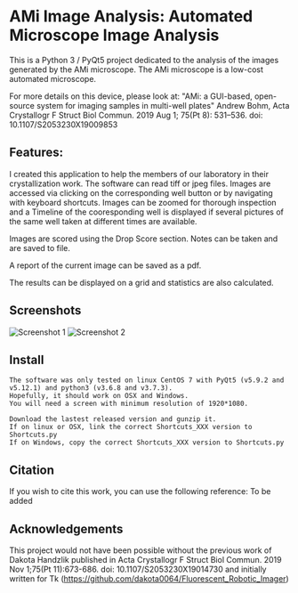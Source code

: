 # AMi Image Analysis: Automated Microscope Image Analysis

This is a Python 3 / PyQt5 project dedicated to the analysis of the images generated by the AMi microscope.
The AMi microscope is a low-cost automated microscope.

For more details on this device, please look at:
"AMi: a GUI-based, open-source system for imaging samples in multi-well plates"
Andrew Bohm, Acta Crystallogr F Struct Biol Commun. 2019 Aug 1; 75(Pt 8): 531–536.
doi: 10.1107/S2053230X19009853


## Features:

I created this application to help the members of our laboratory in their crystallization work.
The software can read tiff or jpeg files.
Images are accessed via clicking on the corresponding well button or by navigating with keyboard shortcuts.
Images can be zoomed for thorough inspection and a Timeline of the cooresponding well is displayed if several pictures of the same well taken at different times are available.

Images are scored using the Drop Score section.
Notes can be taken and are saved to file.

A report of the current image can be saved as a pdf.

The results can be displayed on a grid and statistics are also calculated.

## Screenshots

![Screenshot 1](https://github.com/LP-CDF/AMi_Image_Analysis/screenshot1.png)
![Screenshot 2](https://github.com/LP-CDF/AMi_Image_Analysis/screenshot2.png)

## Install

    The software was only tested on linux CentOS 7 with PyQt5 (v5.9.2 and v5.12.1) and python3 (v3.6.8 and v3.7.3).
    Hopefully, it should work on OSX and Windows.
    You will need a screen with minimum resolution of 1920*1080.

    Download the lastest released version and gunzip it.
    If on linux or OSX, link the correct Shortcuts_XXX version to Shortcuts.py
    If on Windows, copy the correct Shortcuts_XXX version to Shortcuts.py


## Citation

If you wish to cite this work, you can use the following reference:
To be added


## Acknowledgements

This project would not have been possible without the previous work of Dakota Handzlik published in
Acta Crystallogr F Struct Biol Commun. 2019 Nov 1;75(Pt 11):673-686. doi: 10.1107/S2053230X19014730
and initially written for Tk (https://github.com/dakota0064/Fluorescent_Robotic_Imager)


